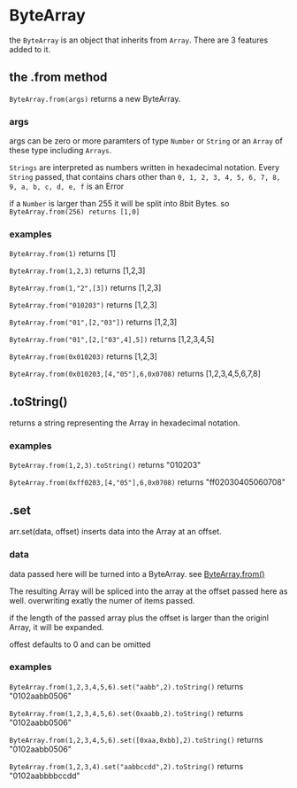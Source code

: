 # ByteArray

the `ByteArray` is an object that inherits from `Array`. There are 3 features added to it.

## the .from method

`ByteArray.from(args)` returns a new ByteArray.

### args

args can be zero or more paramters of type `Number` or `String` or an `Array` of these type including `Arrays`.

`Strings` are interpreted as numbers written in hexadecimal notation. Every `String` passed, that contains chars other than `0, 1, 2, 3, 4, 5, 6, 7, 8, 9, a, b, c, d, e, f` is an Error

if a `Number` is larger than 255 it will be split into 8bit Bytes. so `ByteArray.from(256) returns [1,0]`

### examples

`ByteArray.from(1)` returns [1]

`ByteArray.from(1,2,3)` returns [1,2,3]

`ByteArray.from(1,"2",[3])` returns [1,2,3]

`ByteArray.from("010203")` returns [1,2,3]

`ByteArray.from("01",[2,"03"])` returns [1,2,3]

`ByteArray.from("01",[2,["03",4],5])` returns [1,2,3,4,5]

`ByteArray.from(0x010203)` returns [1,2,3]

`ByteArray.from(0x010203,[4,"05"],6,0x0708)` returns [1,2,3,4,5,6,7,8]

## .toString()

returns a string representing the Array in hexadecimal notation.

### examples

`ByteArray.from(1,2,3).toString()` returns "010203"

`ByteArray.from(0xff0203,[4,"05"],6,0x0708)` returns "ff02030405060708"

## .set

arr.set(data, offset) inserts data into the Array at an offset.

### data

data passed here will be turned into a ByteArray. see [ByteArray.from()](#the-from-method)

The resulting Array will be spliced into the array at the offset passed here as well. overwriting exatly the numer of items passed.

if the length of the passed array plus the offset is larger than the originl Array, it will be expanded.

offest defaults to 0 and can be omitted

### examples

`ByteArray.from(1,2,3,4,5,6).set("aabb",2).toString()` returns "0102aabb0506"

`ByteArray.from(1,2,3,4,5,6).set(0xaabb,2).toString()` returns "0102aabb0506"

`ByteArray.from(1,2,3,4,5,6).set([0xaa,0xbb],2).toString()` returns "0102aabb0506"

`ByteArray.from(1,2,3,4).set("aabbccdd",2).toString()` returns "0102aabbbbccdd"
